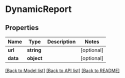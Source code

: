 # DynamicReport

## Properties
Name | Type | Description | Notes
------------ | ------------- | ------------- | -------------
**url** | **string** |  | [optional] 
**data** | **object** |  | [optional] 

[[Back to Model list]](../README.md#documentation-for-models) [[Back to API list]](../README.md#documentation-for-api-endpoints) [[Back to README]](../README.md)

